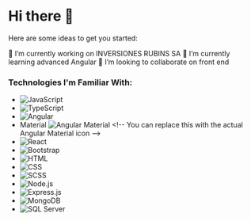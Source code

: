 # Hi there 👋

Here are some ideas to get you started:

🔭 I’m currently working on INVERSIONES RUBINS SA
🌱 I’m currently learning advanced Angular
👯 I’m looking to collaborate on front end

### Technologies I'm Familiar With:

-  ![JavaScript](https://img.icons8.com/color/48/000000/javascript.png)
-  ![TypeScript](https://img.icons8.com/color/48/000000/typescript.png)
-  ![Angular](https://img.icons8.com/color/48/000000/angularjs.png)
-  Material ![Angular Material]([https://img.icons8.com/color/48/000000/angularjs.png](https://icons8.com/icon/71257/angularjs)) <!-- You can replace this with the actual Angular Material icon -->
-  ![React](https://img.icons8.com/color/48/000000/react-native.png)
-  ![Bootstrap](https://img.icons8.com/color/48/000000/bootstrap.png)
-  ![HTML](https://img.icons8.com/color/48/000000/html-5.png)
-  ![CSS](https://img.icons8.com/color/48/000000/css3.png)
-  ![SCSS](https://img.icons8.com/color/48/000000/sass.png)
-  ![Node.js](https://img.icons8.com/color/48/000000/nodejs.png)
-  ![Express.js]([https://img.icons8.com/ios/48/000000/express.png](https://icons8.com/icon/kg46nzoJrmTR/express-js))
-  ![MongoDB](https://img.icons8.com/color/48/000000/mongodb.png)
-  ![SQL Server](https://img.icons8.com/color/48/000000/microsoft-sql-server.png)
